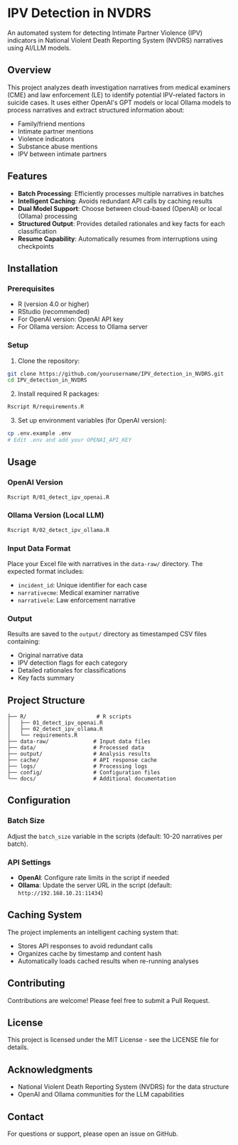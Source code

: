 # IPV Detection in NVDRS

An automated system for detecting Intimate Partner Violence (IPV) indicators in National Violent Death Reporting System (NVDRS) narratives using AI/LLM models.

## Overview

This project analyzes death investigation narratives from medical examiners (CME) and law enforcement (LE) to identify potential IPV-related factors in suicide cases. It uses either OpenAI's GPT models or local Ollama models to process narratives and extract structured information about:

- Family/friend mentions
- Intimate partner mentions
- Violence indicators
- Substance abuse mentions
- IPV between intimate partners

## Features

- **Batch Processing**: Efficiently processes multiple narratives in batches
- **Intelligent Caching**: Avoids redundant API calls by caching results
- **Dual Model Support**: Choose between cloud-based (OpenAI) or local (Ollama) processing
- **Structured Output**: Provides detailed rationales and key facts for each classification
- **Resume Capability**: Automatically resumes from interruptions using checkpoints

## Installation

### Prerequisites

- R (version 4.0 or higher)
- RStudio (recommended)
- For OpenAI version: OpenAI API key
- For Ollama version: Access to Ollama server

### Setup

1. Clone the repository:
```bash
git clone https://github.com/yourusername/IPV_detection_in_NVDRS.git
cd IPV_detection_in_NVDRS
```

2. Install required R packages:
```bash
Rscript R/requirements.R
```

3. Set up environment variables (for OpenAI version):
```bash
cp .env.example .env
# Edit .env and add your OPENAI_API_KEY
```

## Usage

### OpenAI Version

```bash
Rscript R/01_detect_ipv_openai.R
```

### Ollama Version (Local LLM)

```bash
Rscript R/02_detect_ipv_ollama.R
```

### Input Data Format

Place your Excel file with narratives in the `data-raw/` directory. The expected format includes:
- `incident_id`: Unique identifier for each case
- `narrativecme`: Medical examiner narrative
- `narrativele`: Law enforcement narrative

### Output

Results are saved to the `output/` directory as timestamped CSV files containing:
- Original narrative data
- IPV detection flags for each category
- Detailed rationales for classifications
- Key facts summary

## Project Structure

```
├── R/                      # R scripts
│   ├── 01_detect_ipv_openai.R
│   ├── 02_detect_ipv_ollama.R
│   └── requirements.R
├── data-raw/              # Input data files
├── data/                  # Processed data
├── output/                # Analysis results
├── cache/                 # API response cache
├── logs/                  # Processing logs
├── config/                # Configuration files
└── docs/                  # Additional documentation
```

## Configuration

### Batch Size
Adjust the `batch_size` variable in the scripts (default: 10-20 narratives per batch).

### API Settings
- **OpenAI**: Configure rate limits in the script if needed
- **Ollama**: Update the server URL in the script (default: `http://192.168.10.21:11434`)

## Caching System

The project implements an intelligent caching system that:
- Stores API responses to avoid redundant calls
- Organizes cache by timestamp and content hash
- Automatically loads cached results when re-running analyses

## Contributing

Contributions are welcome! Please feel free to submit a Pull Request.

## License

This project is licensed under the MIT License - see the LICENSE file for details.

## Acknowledgments

- National Violent Death Reporting System (NVDRS) for the data structure
- OpenAI and Ollama communities for the LLM capabilities

## Contact

For questions or support, please open an issue on GitHub.